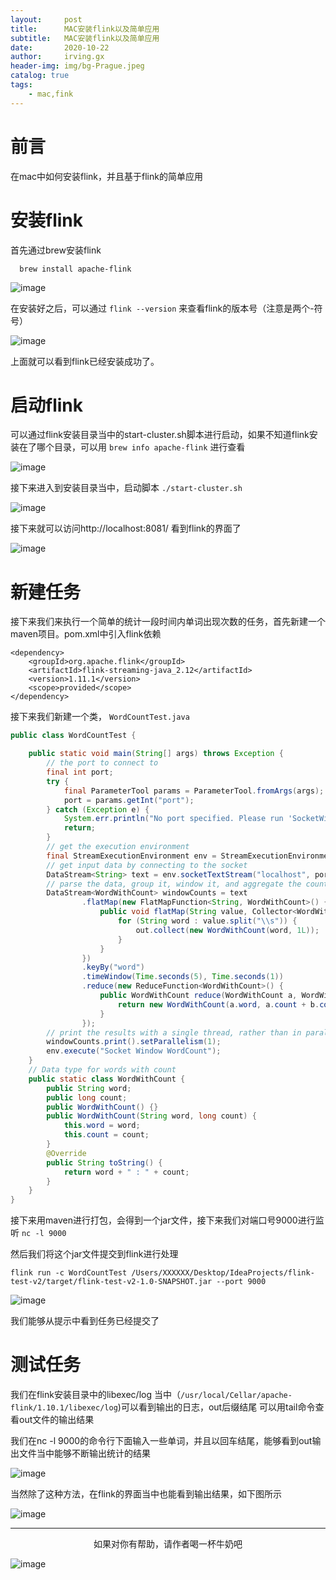 ```yaml
---
layout:     post
title:      MAC安装flink以及简单应用
subtitle:   MAC安装flink以及简单应用
date:       2020-10-22
author:     irving.gx
header-img: img/bg-Prague.jpeg
catalog: true
tags:
    - mac,fink
---
```



# 前言
在mac中如何安装flink，并且基于flink的简单应用

# 安装flink

首先通过brew安装flink

```
  brew install apache-flink
```
 ![image](https://raw.githubusercontent.com/GuoXinsayhello/GuoXinsayhello.github.io/master/img/flink1.png)

在安装好之后，可以通过
`flink --version`
来查看flink的版本号（注意是两个-符号）

 ![image](https://raw.githubusercontent.com/GuoXinsayhello/GuoXinsayhello.github.io/master/img/flink2.png)

上面就可以看到flink已经安装成功了。

# 启动flink

可以通过flink安装目录当中的start-cluster.sh脚本进行启动，如果不知道flink安装在了哪个目录，可以用
`brew info apache-flink`
进行查看

 ![image](https://raw.githubusercontent.com/GuoXinsayhello/GuoXinsayhello.github.io/master/img/flink3.png)
 
接下来进入到安装目录当中，启动脚本
`./start-cluster.sh`

 ![image](https://raw.githubusercontent.com/GuoXinsayhello/GuoXinsayhello.github.io/master/img/flink4.png)

接下来就可以访问http://localhost:8081/ 看到flink的界面了

 ![image](https://raw.githubusercontent.com/GuoXinsayhello/GuoXinsayhello.github.io/master/img/flink5.png)

# 新建任务

接下来我们来执行一个简单的统计一段时间内单词出现次数的任务，首先新建一个maven项目。pom.xml中引入flink依赖

```
<dependency>
    <groupId>org.apache.flink</groupId>
    <artifactId>flink-streaming-java_2.12</artifactId>
    <version>1.11.1</version>
    <scope>provided</scope>
</dependency>
```
接下来我们新建一个类，
`WordCountTest.java`

```java
public class WordCountTest {

    public static void main(String[] args) throws Exception {
        // the port to connect to
        final int port;
        try {
            final ParameterTool params = ParameterTool.fromArgs(args);
            port = params.getInt("port");
        } catch (Exception e) {
            System.err.println("No port specified. Please run 'SocketWindowWordCount --port <port>'");
            return;
        }
        // get the execution environment
        final StreamExecutionEnvironment env = StreamExecutionEnvironment.getExecutionEnvironment();
        // get input data by connecting to the socket
        DataStream<String> text = env.socketTextStream("localhost", port, "\n");
        // parse the data, group it, window it, and aggregate the counts
        DataStream<WordWithCount> windowCounts = text
                .flatMap(new FlatMapFunction<String, WordWithCount>() {
                    public void flatMap(String value, Collector<WordWithCount> out) {
                        for (String word : value.split("\\s")) {
                            out.collect(new WordWithCount(word, 1L));
                        }
                    }
                })
                .keyBy("word")
                .timeWindow(Time.seconds(5), Time.seconds(1))
                .reduce(new ReduceFunction<WordWithCount>() {
                    public WordWithCount reduce(WordWithCount a, WordWithCount b) {
                        return new WordWithCount(a.word, a.count + b.count);
                    }
                });
        // print the results with a single thread, rather than in parallel
        windowCounts.print().setParallelism(1);
        env.execute("Socket Window WordCount");
    }
    // Data type for words with count
    public static class WordWithCount {
        public String word;
        public long count;
        public WordWithCount() {}
        public WordWithCount(String word, long count) {
            this.word = word;
            this.count = count;
        }
        @Override
        public String toString() {
            return word + " : " + count;
        }
    }
}
```
接下来用maven进行打包，会得到一个jar文件，接下来我们对端口号9000进行监听
`nc -l 9000`

然后我们将这个jar文件提交到flink进行处理

```
flink run -c WordCountTest /Users/XXXXXX/Desktop/IdeaProjects/flink-test-v2/target/flink-test-v2-1.0-SNAPSHOT.jar --port 9000
```

 ![image](https://raw.githubusercontent.com/GuoXinsayhello/GuoXinsayhello.github.io/master/img/flink6.png)

我们能够从提示中看到任务已经提交了

# 测试任务

我们在flink安装目录中的libexec/log 当中（`/usr/local/Cellar/apache-flink/1.10.1/libexec/log`)可以看到输出的日志，out后缀结尾
可以用tail命令查看out文件的输出结果

我们在nc -l 9000的命令行下面输入一些单词，并且以回车结尾，能够看到out输出文件当中能够不断输出统计的结果

 ![image](https://raw.githubusercontent.com/GuoXinsayhello/GuoXinsayhello.github.io/master/img/flink7.png)
 
 当然除了这种方法，在flink的界面当中也能看到输出结果，如下图所示

 ![image](https://raw.githubusercontent.com/GuoXinsayhello/GuoXinsayhello.github.io/master/img/flink8.png)


  - - -
  <p align="center">如果对你有帮助，请作者喝一杯牛奶吧</p>
     
 ![image](https://raw.githubusercontent.com/GuoXinsayhello/GuoXinsayhello.github.io/master/img/wepay.jpg)

